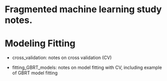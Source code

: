 # Fragmented machine learning study notes.

# Modeling Fitting
- cross_validation: notes on cross validation (CV)

- fitting_GBRT_models: notes on model fitting with CV, including example of GBRT model fitting
